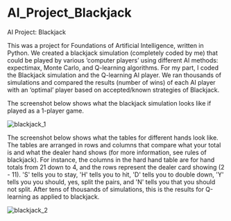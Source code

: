 # AI_Project_Blackjack

AI Project: Blackjack

This was a project for Foundations of Artificial Intelligence, written in Python. We created a blackjack simulation (completely coded by me) that could be played by various ‘computer players’ using different AI methods: expectimax, Monte Carlo, and Q-learning algorithms. For my part, I coded the Blackjack simulation and the Q-learning AI player. We ran thousands of simulations and compared the results (number of wins) of each AI player with an ‘optimal’ player based on accepted/known strategies of Blackjack.

The screenshot below shows what the blackjack simulation looks like if played as a 1-player game.

![blackjack_1](https://user-images.githubusercontent.com/53150782/194774384-9fe0defd-8653-4288-8aab-85c554e23764.PNG)

The screenshot below shows what the tables for different hands look like. The tables are arranged in rows and columns that compare what your total is and what the dealer hand shows (for more information, see rules of blackjack). For instance, the columns in the hard hand table are for hand totals from 21 down to 4, and the rows represent the dealer card showing (2 - 11). 'S' tells you to stay, 'H' tells you to hit, 'D' tells you to double down, 'Y' tells you you should, yes, split the pairs, and 'N' tells you that you should not split. After tens of thousands of simulations, this is the results for Q-learning as applied to blackjack.

![blackjack_2](https://user-images.githubusercontent.com/53150782/194774490-f4af6a50-caa9-486e-8aad-39868a62fcce.PNG)

